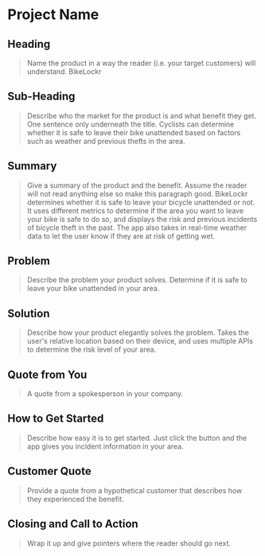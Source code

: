 # Project Name #

<!--
> This material was originally posted [here](http://www.quora.com/What-is-Amazons-approach-to-product-development-and-product-management). It is reproduced here for posterities sake.

There is an approach called "working backwards" that is widely used at Amazon. They work backwards from the customer, rather than starting with an idea for a product and trying to bolt customers onto it. While working backwards can be applied to any specific product decision, using this approach is especially important when developing new products or features.

For new initiatives a product manager typically starts by writing an internal press release announcing the finished product. The target audience for the press release is the new/updated product's customers, which can be retail customers or internal users of a tool or technology. Internal press releases are centered around the customer problem, how current solutions (internal or external) fail, and how the new product will blow away existing solutions.

If the benefits listed don't sound very interesting or exciting to customers, then perhaps they're not (and shouldn't be built). Instead, the product manager should keep iterating on the press release until they've come up with benefits that actually sound like benefits. Iterating on a press release is a lot less expensive than iterating on the product itself (and quicker!).

If the press release is more than a page and a half, it is probably too long. Keep it simple. 3-4 sentences for most paragraphs. Cut out the fat. Don't make it into a spec. You can accompany the press release with a FAQ that answers all of the other business or execution questions so the press release can stay focused on what the customer gets. My rule of thumb is that if the press release is hard to write, then the product is probably going to suck. Keep working at it until the outline for each paragraph flows.

Oh, and I also like to write press-releases in what I call "Oprah-speak" for mainstream consumer products. Imagine you're sitting on Oprah's couch and have just explained the product to her, and then you listen as she explains it to her audience. That's "Oprah-speak", not "Geek-speak".

Once the project moves into development, the press release can be used as a touchstone; a guiding light. The product team can ask themselves, "Are we building what is in the press release?" If they find they're spending time building things that aren't in the press release (overbuilding), they need to ask themselves why. This keeps product development focused on achieving the customer benefits and not building extraneous stuff that takes longer to build, takes resources to maintain, and doesn't provide real customer benefit (at least not enough to warrant inclusion in the press release).
 -->

## Heading ##
  > Name the product in a way the reader (i.e. your target customers) will understand.
  BikeLockr
## Sub-Heading ##
  > Describe who the market for the product is and what benefit they get. One sentence only underneath the title.
  Cyclists can determine whether it is safe to leave their bike unattended based on factors such as weather and previous thefts in the area.
## Summary ##
  > Give a summary of the product and the benefit. Assume the reader will not read anything else so make this paragraph good.
  BikeLockr determines whether it is safe to leave your bicycle unattended or not. It uses different metrics to determine if the area you want to leave your bike is safe to do so, and displays the risk and previous incidents of bicycle theft in the past. The app also takes in real-time weather data to let the user know if they are at risk of getting wet.
## Problem ##
  > Describe the problem your product solves.
  Determine if it is safe to leave your bike unattended in your area.
## Solution ##
  > Describe how your product elegantly solves the problem.
  Takes the user's relative location based on their device, and uses multiple APIs to determine the risk level of your area.
## Quote from You ##
  > A quote from a spokesperson in your company.

## How to Get Started ##
  > Describe how easy it is to get started.
  Just click the button and the app gives you incident information in your area.
## Customer Quote ##
  > Provide a quote from a hypothetical customer that describes how they experienced the benefit.

## Closing and Call to Action ##
  > Wrap it up and give pointers where the reader should go next.
